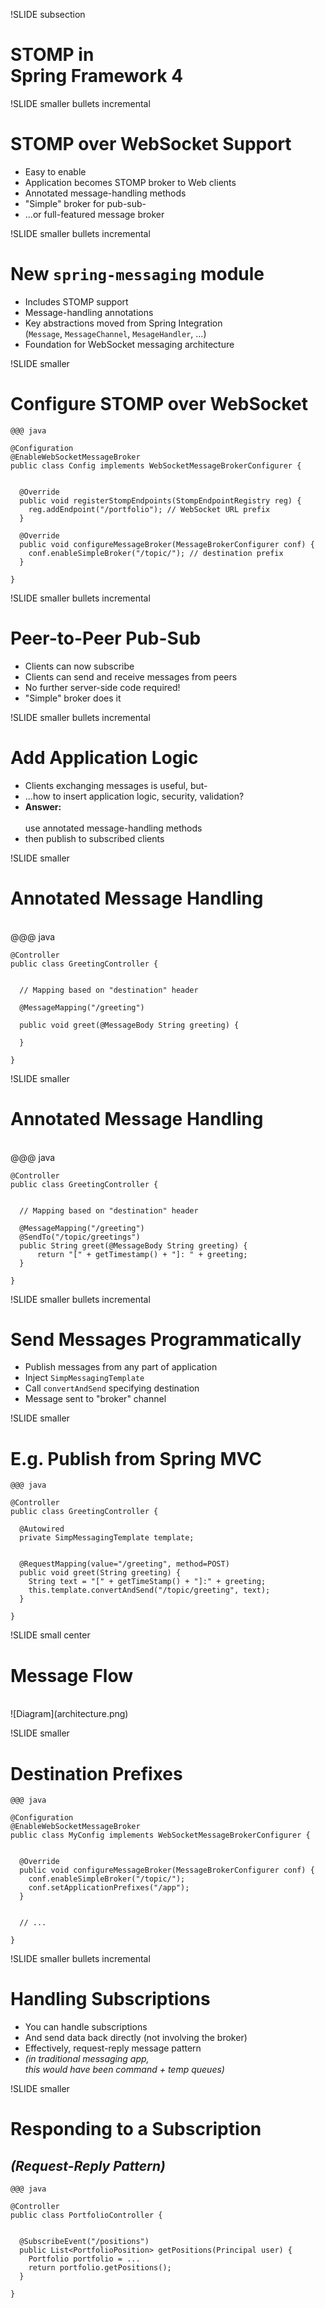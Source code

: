 !SLIDE subsection
# STOMP in<br>Spring Framework 4

!SLIDE smaller bullets incremental
# STOMP over WebSocket Support

* Easy to enable
* Application becomes STOMP broker to Web clients
* Annotated message-handling methods
* "Simple" broker for pub-sub-
* ...or full-featured message broker

!SLIDE smaller bullets incremental
# New `spring-messaging` module

* Includes STOMP support
* Message-handling annotations
* Key abstractions moved from Spring Integration<br>(`Message`, `MessageChannel`, `MesageHandler`, ...)
* Foundation for WebSocket messaging architecture

!SLIDE smaller
# Configure STOMP over WebSocket

    @@@ java

    @Configuration
    @EnableWebSocketMessageBroker
    public class Config implements WebSocketMessageBrokerConfigurer {


      @Override
      public void registerStompEndpoints(StompEndpointRegistry reg) {
        reg.addEndpoint("/portfolio"); // WebSocket URL prefix
      }

      @Override
      public void configureMessageBroker(MessageBrokerConfigurer conf) {
        conf.enableSimpleBroker("/topic/"); // destination prefix
      }

    }

!SLIDE smaller bullets incremental
# Peer-to-Peer Pub-Sub

* Clients can now subscribe
* Clients can send and receive messages from peers
* No further server-side code required!
* "Simple" broker does it

!SLIDE smaller bullets incremental
# Add Application Logic

* Clients exchanging messages is useful, but-
* ...how to insert application logic, security, validation?
* **Answer:**<br><br>use annotated message-handling methods
* then publish to subscribed clients

!SLIDE smaller
# Annotated Message Handling
<br>
    @@@ java

    @Controller
    public class GreetingController {


      // Mapping based on "destination" header

      @MessageMapping("/greeting")

      public void greet(@MessageBody String greeting) {

      }

    }

!SLIDE smaller
# Annotated Message Handling
<br>
    @@@ java

    @Controller
    public class GreetingController {


      // Mapping based on "destination" header

      @MessageMapping("/greeting")
      @SendTo("/topic/greetings")
      public String greet(@MessageBody String greeting) {
          return "[" + getTimestamp() + "]: " + greeting;
      }

    }

!SLIDE smaller bullets incremental
# Send Messages Programmatically

* Publish messages from any part of application
* Inject `SimpMessagingTemplate`
* Call `convertAndSend` specifying destination
* Message sent to "broker" channel

!SLIDE smaller
# E.g. Publish from Spring MVC

    @@@ java

    @Controller
    public class GreetingController {

      @Autowired
      private SimpMessagingTemplate template;


      @RequestMapping(value="/greeting", method=POST)
      public void greet(String greeting) {
        String text = "[" + getTimeStamp() + "]:" + greeting;
        this.template.convertAndSend("/topic/greeting", text);
      }

    }

!SLIDE small center
# Message Flow
<br>
![Diagram](architecture.png)

!SLIDE smaller
# Destination Prefixes

    @@@ java

    @Configuration
    @EnableWebSocketMessageBroker
    public class MyConfig implements WebSocketMessageBrokerConfigurer {


      @Override
      public void configureMessageBroker(MessageBrokerConfigurer conf) {
        conf.enableSimpleBroker("/topic/");
        conf.setApplicationPrefixes("/app");
      }


      // ...

    }

!SLIDE smaller bullets incremental
# Handling Subscriptions

* You can handle subscriptions
* And send data back directly (not involving the broker)
* Effectively, request-reply message pattern
* _(in traditional messaging app,<br>this would have been command + temp queues)_

!SLIDE smaller
# Responding to a Subscription
## _(Request-Reply Pattern)_

    @@@ java

    @Controller
    public class PortfolioController {


      @SubscribeEvent("/positions")
      public List<PortfolioPosition> getPositions(Principal user) {
        Portfolio portfolio = ...
        return portfolio.getPositions();
      }

    }



